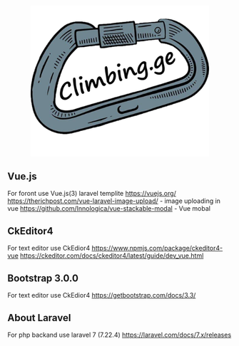 <p align="center"><img src="/public/images/site_img/site_logo/climibng,ge(becground).jpg" width="400"></p>


## Vue.js

For foront use Vue.js(3) laravel templite
https://vuejs.org/
https://therichpost.com/vue-laravel-image-upload/ - image uploading in vue
https://github.com/Innologica/vue-stackable-modal - Vue mobal


## CkEditor4

For text editor use CkEdior4
https://www.npmjs.com/package/ckeditor4-vue
https://ckeditor.com/docs/ckeditor4/latest/guide/dev_vue.html


## Bootstrap 3.0.0

For text editor use CkEdior4
https://getbootstrap.com/docs/3.3/


## About Laravel

For php backand use laravel 7 (7.22.4)
https://laravel.com/docs/7.x/releases